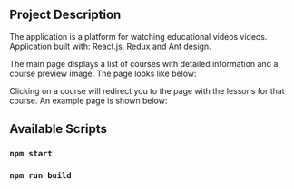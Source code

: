 ## Project Description

The application is a platform for watching educational videos videos. Application built with: React.js, Redux and Ant design.

The main page displays a list of courses with detailed information and a course preview image. The page looks like below:

Clicking on a course will redirect you to the page with the lessons for that course. An example page is shown below:

## Available Scripts

### `npm start`

### `npm run build`

